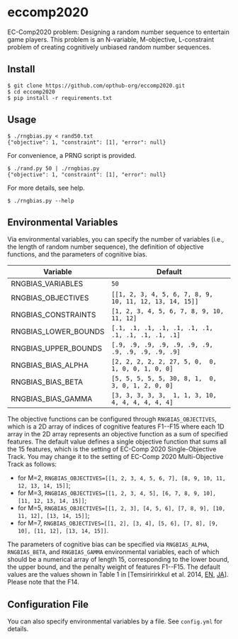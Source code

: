 # eccomp2020
EC-Comp2020 problem: Designing a random number sequence to entertain game players. This problem is an N-variable, M-objective, L-constraint problem of creating cognitively unbiased random number sequences.

## Install
```
$ git clone https://github.com/opthub-org/eccomp2020.git
$ cd eccomp2020
$ pip install -r requirements.txt
```

## Usage
```
$ ./rngbias.py < rand50.txt
{"objective": 1, "constraint": [1], "error": null}
```

For convenience, a PRNG script is provided.
```
$ ./rand.py 50 | ./rngbias.py
{"objective": 1, "constraint": [1], "error": null}
```

For more details, see help.
```
$ ./rngbias.py --help
```

## Environmental Variables
Via environmental variables, you can specify the number of variables (i.e., the length of random number sequence), the definition of objective functions, and the parameters of cognitive bias.

|Variable            |Default                                                |
|--------------------|-------------------------------------------------------|
|RNGBIAS_VARIABLES   |`50`                                                   |
|RNGBIAS_OBJECTIVES  |`[[1, 2, 3, 4, 5, 6, 7, 8, 9, 10, 11, 12, 13, 14, 15]]`|
|RNGBIAS_CONSTRAINTS |`[1, 2, 3, 4, 5, 6, 7, 8, 9, 10, 11, 12]`              |
|RNGBIAS_LOWER_BOUNDS|`[.1, .1, .1, .1, .1, .1, .1, .1, .1, .1, .1, .1]`     |
|RNGBIAS_UPPER_BOUNDS|`[.9, .9, .9, .9, .9, .9, .9, .9, .9, .9, .9, .9]`     |
|RNGBIAS_BIAS_ALPHA  |`[2, 2, 2, 2, 2, 27, 5, 0,  0, 1, 0, 0, 1, 0, 0]`      |
|RNGBIAS_BIAS_BETA   |`[5, 5, 5, 5, 5, 30, 8, 1,  0, 3, 0, 1, 2, 0, 0]`      |
|RNGBIAS_BIAS_GAMMA  |`[3, 3, 3, 3, 3,  1, 1, 3, 10, 4, 4, 4, 4, 4, 4]`      |

The objective functions can be configured through `RNGBIAS_OBJECTIVES`, which is a 2D array of indices of cognitive features F1--F15 where each 1D array in the 2D array represents an objective function as a sum of specified features. The default value defines a single objective function that sums all the 15 features, which is the setting of EC-Comp 2020 Single-Objective Track. You may change it to the setting of EC-Comp 2020 Multi-Objective Track as follows:
- for M=2, `RNGBIAS_OBJECTIVES=[[1, 2, 3, 4, 5, 6, 7], [8, 9, 10, 11, 12, 13, 14, 15]]`;
- for M=3, `RNGBIAS_OBJECTIVES=[[1, 2, 3, 4, 5], [6, 7, 8, 9, 10], [11, 12, 13, 14, 15]]`;
- for M=5, `RNGBIAS_OBJECTIVES=[[1, 2, 3], [4, 5, 6], [7, 8, 9], [10, 11, 12], [13, 14, 15]]`;
- for M=7, `RNGBIAS_OBJECTIVES=[[1, 2], [3, 4], [5, 6], [7, 8], [9, 10], [11, 12], [13, 14, 15]]`.

The parameters of cognitive bias can be specified via `RNGBIAS_ALPHA`, `RNGBIAS_BETA`, and `RNGBIAS_GAMMA` environmental variables, each of which should be a numerical array of length 15, corresponding to the lower bound, the upper bound, and the penalty weight of features F1--F15. The default values are the values shown in Table 1 in [Temsiririrkkul et al. 2014, [EN](https://dspace.jaist.ac.jp/dspace/bitstream/10119/12995/1/21068.pdf), [JA](http://hdl.handle.net/10119/12991)]. Please note that the F14.

## Configuration File
You can also specify environmental variables by a file. See `config.yml` for details.